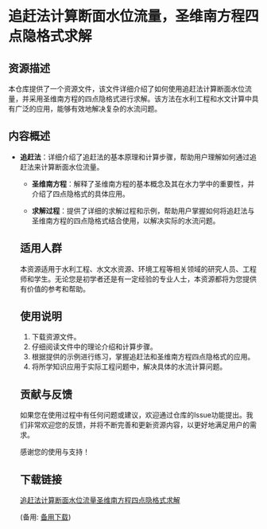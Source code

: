 # 追赶法计算断面水位流量，圣维南方程四点隐格式求解

## 资源描述

本仓库提供了一个资源文件，该文件详细介绍了如何使用追赶法计算断面水位流量，并采用圣维南方程的四点隐格式进行求解。该方法在水利工程和水文计算中具有广泛的应用，能够有效地解决复杂的水流问题。

## 内容概述

- **追赶法**：详细介绍了追赶法的基本原理和计算步骤，帮助用户理解如何通过追赶法来计算断面水位流量。

  - **圣维南方程**：解释了圣维南方程的基本概念及其在水力学中的重要性，并介绍了四点隐格式的具体应用。

  - **求解过程**：提供了详细的求解过程和示例，帮助用户掌握如何将追赶法与圣维南方程的四点隐格式结合使用，以解决实际的水流问题。

  ## 适用人群

  本资源适用于水利工程、水文水资源、环境工程等相关领域的研究人员、工程师和学生。无论您是初学者还是有一定经验的专业人士，本资源都将为您提供有价值的参考和帮助。

  ## 使用说明

  1. 下载资源文件。
  2. 仔细阅读文件中的理论介绍和计算步骤。
  3. 根据提供的示例进行练习，掌握追赶法和圣维南方程四点隐格式的应用。
  4. 将所学知识应用于实际工程问题中，解决具体的水流计算问题。

  ## 贡献与反馈

  如果您在使用过程中有任何问题或建议，欢迎通过仓库的Issue功能提出。我们非常欢迎您的反馈，并将不断完善和更新资源内容，以更好地满足用户的需求。

  感谢您的使用与支持！

  ## 下载链接
  [追赶法计算断面水位流量圣维南方程四点隐格式求解]() 

  (备用: [备用下载](https://pan.baidu.com/s/1WnR8f-jWDkCvnPmkG5cvpQ?pwd=1234))
